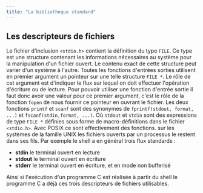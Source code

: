 ```yaml
---
title: "La bibliothèque standard"
---
```


## Les descripteurs de fichiers

Le fichier d'inclusion `<stdio.h>` contient la définition du type `FILE`. Ce
type est une structure contenant les informations nécessaires au système pour la
manipulation d'un fichier ouvert. Le contenu exact de cette structure peut
varier d'un système à l'autre. Toutes les fonctions d'entrées sorties utilisent
en premier argument un pointeur sur une telle structure `FILE *`. Le rôle de cet
argument est d'indiquer le flux sur lequel on doit effectuer l'opération
d'écriture ou de lecture. Pour pouvoir utiliser une fonction d'entrée sortie il
faut donc avoir une valeur pour ce premier argument, c'est le rôle de la
fonction `fopen` de nous fournir ce pointeur en ouvrant le fichier. Les deux
fonctions `printf` et `scanf` sont des synonymes de `fprintf(stdout, format,
...)` et `fscanf(stdin,format, ...)`. Où `stdout` et `stdin` sont des
expressions de type `FILE *` définies sous forme de macro-définitions dans le
fichier `<stdio.h>`. Avec POSIX ce sont effectivement des fonctions. sur les
systèmes de la famille UNIX les fichiers ouverts par un processus le restent
dans ses fils. Par exemple le shell a en général trois flux standards :

+ **stdin** le terminal ouvert en lecture
+ **stdout** le terminal ouvert en écriture
+ **stderr** le terminal ouvert en écriture, et en mode non bufferisé

Ainsi si l'exécution d'un programme C est réalisée à partir du shell le
programme C a déjà ces trois descripteurs de fichiers utilisables. 
